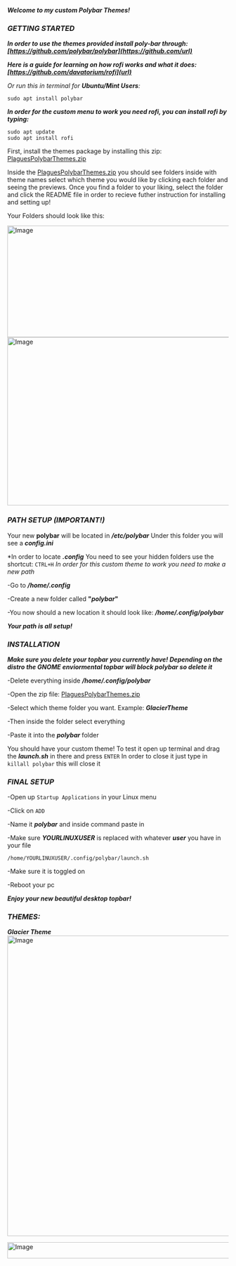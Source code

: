 **_Welcome to my custom Polybar Themes!_**


### *GETTING STARTED*

**_In order to use the themes provided install poly-bar through: [https://github.com/polybar/polybar](https://github.com/url)_**

**_Here is a guide for learning on how rofi works and what it does: [https://github.com/davatorium/rofi](url)_**

_Or run this in terminal for **Ubuntu/Mint Users**:_

```
sudo apt install polybar
```

 **_In order for the custom menu to work you need rofi, you can install rofi by typing:_**
```
sudo apt update
sudo apt install rofi
```

First, install the themes package by installing this zip: 
[PlaguesPolybarThemes.zip](https://github.com/user-attachments/files/21393241/PlaguesPolybarThemes.zip)

Inside the [PlaguesPolybarThemes.zip](https://github.com/user-attachments/files/21393241/PlaguesPolybarThemes.zip) you should see folders inside with theme names select which theme you would like by clicking each folder and seeing the previews. Once you find a folder to your liking, select the folder and click the README file in order to recieve futher instruction for installing and setting up!

Your Folders should look like this: 

<img width="512" height="254" alt="Image" src="https://github.com/user-attachments/assets/cfd1b6a1-cbf0-4b77-bd37-7650c9740def" />

<img width="512" height="383" alt="Image" src="https://github.com/user-attachments/assets/6ba603e4-9df9-4a2b-ae75-3d06d9f7a7e7" />

### *PATH SETUP (IMPORTANT!)*

Your new **polybar** will be located in **_/etc/polybar_**
Under this folder you will see a **_config.ini_**

*In order to locate **_.config_** You need to see your hidden folders use the shortcut: `CTRL+H` *In order for this custom theme to work you need to make a new path*

-Go to **_/home/.config_** 

-Create a new folder called **"_polybar_"** 

-You now should a new location it should look like: **_/home/.config/polybar_**

**_Your path is all setup!_**

### *INSTALLATION*
**_**Make sure you delete your topbar you currently have!**
*Depending on the distro the GNOME enviormental topbar will block polybar so delete it*_**

-Delete everything inside **_/home/.config/polybar_** 

-Open the zip file: [PlaguesPolybarThemes.zip](https://github.com/user-attachments/files/21393241/PlaguesPolybarThemes.zip)

-Select which theme folder you want. Example: _**GlacierTheme**_

-Then inside the folder select everything 

-Paste it into the _**polybar**_ folder 

You should have your custom theme! 
To test it open up terminal and drag the **_launch.sh_** in there and press `ENTER`
In order to close it just type in `killall polybar` this will close it 

### *FINAL SETUP*

-Open up `Startup Applications` in your Linux menu

-Click on `ADD`

-Name it **_polybar_** and inside command paste in

-Make sure **_YOURLINUXUSER_** is replaced with whatever **_user_** you have in your file

`/home/YOURLINUXUSER/.config/polybar/launch.sh`

-Make sure it is toggled on

-Reboot your pc

**_Enjoy your new beautiful desktop topbar!_**

### *THEMES:*

**_Glacier Theme_**
<img width="1274" height="684" alt="Image" src="https://github.com/user-attachments/assets/ea2f279a-d6a4-4261-a914-69c2b4ca96f5" />


<img width="1277" height="37" alt="Image" src="https://github.com/user-attachments/assets/750fbec1-7dca-4851-aa77-7658d18598d3" />





